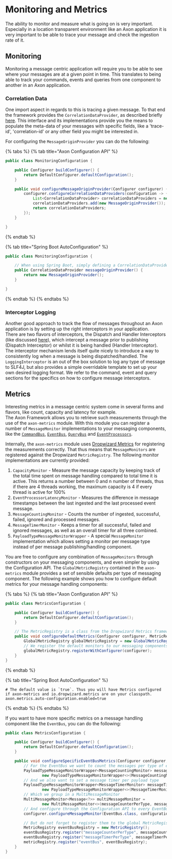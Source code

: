 # Monitoring and Metrics

The ability to monitor and measure what is going on is very important. 
Especially in a location transparent environment like an Axon application
 it is very important to be able to trace your message and check the ingestion rate of it.

## Monitoring

Monitoring a message centric application will require you to be able to see where your messages are at a given point in time. 
This translates to being able to track your commands, events and queries from one component to another in an Axon application.

### Correlation Data

One import aspect in regards to this is tracing a given message. 
To that end the framework provides the `CorrelationDataProvider`,
 as described briefly [here](../../../configuring-infrastructure-components/messaging-concepts/message-intercepting.md). 
This interface and its implementations provide you the means to populate the meta-data of your messages with specific fields,
 like a 'trace-id', 'correlation-id' or any other field you might be interested in.

For configuring the `MessageOriginProvider` you can do the following:

{% tabs %}
{% tab title="Axon Configuration API" %}
```java
public class MonitoringConfiguration {

    public Configurer buildConfigurer() {
        return DefaultConfigurer.defaultConfiguration();
    }

    public void configureMessageOriginProvider(Configurer configurer) {
        configurer.configureCorrelationDataProviders(configuration -> {
            List<CorrelationDataProvider> correlationDataProviders = new ArrayList<>();
            correlationDataProviders.add(new MessageOriginProvider());
            return correlationDataProviders;
        });
    }

}
```
{% endtab %}

{% tab title="Spring Boot AutoConfiguration" %}
```java
public class MonitoringConfiguration {

    // When using Spring Boot, simply defining a CorrelationDataProvider bean is sufficient
    public CorrelationDataProvider messageOriginProvider() {
        return new MessageOriginProvider();
    }

}
```
{% endtab %}
{% endtabs %}

### Interceptor Logging

Another good approach to track the flow of messages throughout an Axon application is by setting up the right interceptors in your application.  
There are two flavors of interceptors, the Dispatch and Handler Interceptors
 \(like discussed [here](../../../configuring-infrastructure-components/messaging-concepts/message-intercepting.md)\), 
 which intercept a message prior to publishing \(Dispatch Interceptor\) or whilst it is being handled \(Handler Interceptor\). 
The interceptor mechanism lends itself quite nicely to introduce a way to consistently log when a message is being dispatched/handled. The `LoggingInterceptor` is an out of the box solution to log any type of message to SLF4J, but also provides a simple overridable template to set up your own desired logging format. We refer to the command, event and query sections for the specifics on how to configure message interceptors.

## Metrics

Interesting metrics in a message centric system come in several forms and flavors, like count, capacity and latency for example.  
The Axon Framework allows you to retrieve such measurements through the use of the `axon-metrics` module.
With this module you can register a number of `MessageMonitor` implementations to your messaging components,
 like the [`CommandBus`](../../../configuring-infrastructure-components/command-processing/command-dispatching.md#the-command-bus),
 [`EventBus`](../../../configuring-infrastructure-components/event-processing/event-bus-and-event-store.md#event-bus),
 [`QueryBus`](../../../configuring-infrastructure-components/query-processing.md#query-bus)
 and [`EventProcessors`](../../../configuring-infrastructure-components/event-processing/event-processors.md#event-processors).

Internally, the `axon-metrics` module uses [Dropwizard Metrics](https://metrics.dropwizard.io/) for registering the measurements correctly. 
That thus means that `MessageMonitors` are registered against the Dropwizard `MetricRegistry`. 
The following monitor implementations are currently provided:

1. `CapacityMonitor` - Measure the message capacity by keeping track of the total time spent on message handling compared to total time it is active. 
This returns a number between 0 and n number of threads, thus if there are 4 threads working, the maximum capacity is 4 if every thread is active for 100% 
2. `EventProcessorLatencyMonitor` - Measures the difference in message timestamps between the last ingested and the last processed event message.
3. `MessageCountingMonitor` - Counts the number of ingested, successful, failed, ignored and processed messages.
4. `MessageTimerMonitor` - Keeps a timer for all successful, failed and ignored messages, as well as an overall timer for all three combined.
5. `PayloadTypeMessageMonitorWrapper` - A special `MessageMonitor` implementation which allows setting a monitor per message type instead of per message publishing/handling component. 

You are free to configure any combination of `MessageMonitors` through constructors on your messaging components,
 and even simpler by using the Configuration API. 
The `GlobalMetricRegistry` contained in the `axon-metrics` module provides a set of sensible defaults per type of messaging component. 
The following example shows you how to configure default metrics for your message handling components:

{% tabs %}
{% tab title="Axon Configuration API" %}
```java
public class MetricsConfiguration {

    public Configurer buildConfigurer() {
        return DefaultConfigurer.defaultConfiguration();
    }

    // The MetricRegistry is a class from the Dropwizard Metrics framework
    public void configureDefaultMetrics(Configurer configurer, MetricRegistry metricRegistry) {
        GlobalMetricRegistry globalMetricRegistry = new GlobalMetricRegistry(metricRegistry);
        // We register the default monitors to our messaging components by doing the following
        globalMetricRegistry.registerWithConfigurer(configurer);
    }
}
```
{% endtab %}

{% tab title="Spring Boot AutoConfiguration" %}
```text
# The default value is `true`. Thus you will have Metrics configured if axon-metrics and io.dropwizard.metrics are on your classpath.
axon.metrics.auto-configuration.enabled=true
```
{% endtab %}
{% endtabs %}

If you want to have more specific metrics on a message handling component like the `EventBus`, you can do the following:

```java
public class MetricsConfiguration {

    public Configurer buildConfigurer() {
        return DefaultConfigurer.defaultConfiguration();
    }

    public void configureSpecificEventBusMetrics(Configurer configurer, MetricRegistry metricRegistry) { 
        // For the EventBus we want to count the messages per type of event being published.
        PayloadTypeMessageMonitorWrapper<MessageCountingMonitor> messageCounterPerType =
                new PayloadTypeMessageMonitorWrapper<>(MessageCountingMonitor::new);
        // And we also want to set a message timer per payload type
        PayloadTypeMessageMonitorWrapper<MessageTimerMonitor> messageTimerPerType =
                new PayloadTypeMessageMonitorWrapper<>(MessageTimerMonitor::new);
        // Which we group in a MultiMessageMonitor
        MultiMessageMonitor<Message<?>> multiMessageMonitor =
                new MultiMessageMonitor<>(messageCounterPerType, messageTimerPerType);
        // And configure through the Configuration API to every EventBus component
        configurer.configureMessageMonitor(EventBus.class, configuration -> multiMessageMonitor);

        // But do not forget to register them to the global MetricRegistry
        MetricRegistry eventBusRegistry = new MetricRegistry();
        eventBusRegistry.register("messageCounterPerType", messageCounterPerType);
        eventBusRegistry.register("messageTimerPerType", messageTimerPerType);
        metricRegistry.register("eventBus", eventBusRegistry);
    }
}
```
